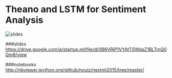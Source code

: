 **Theano and LSTM for Sentiment Analysis**
===================

![slides](http://i.imgur.com/7vDvQnY.png)

###slides
https://drive.google.com/a/startup.ml/file/d/0B6VRjP1VYAtTSWdaZ1BLTmQ0Qm8/view

###notebooks
http://nbviewer.ipython.org/github/nouiz/nextml2015/tree/master/